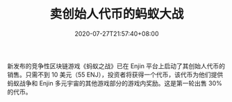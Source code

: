 ﻿---
title: "卖创始人代币的蚂蚁大战"
date: 2020-07-27T21:57:40+08:00
lastmod: 2020-07-27T16:45:40+08:00
draft: false
authors: ["Stewart"]
description: "新发布的竞争性区块链游戏《蚂蚁之战》已在 Enjin 平台上启动了其创始人代币的销售。只需不到 10 美元（55 ENJ），投资者将获得一个代币，该代币为他们提供蚂蚁战争和 Enjin 多元宇宙的其他游戏部分的游戏内奖励。这是第一轮出售 30% 的代币。"
featuredImage: "war-of-ants-selling-founders-tokens.png"
tags: ["Virtual World","虚拟世界","Play to Earn"]
categories: ["news"]
news: ["虚拟世界"]
weight: 
lightgallery: true
pinned: false
recommend: false
recommend1: false
---

新发布的竞争性区块链游戏《蚂蚁之战》已在 Enjin 平台上启动了其创始人代币的销售。只需不到 10 美元（55 ENJ），投资者将获得一个代币，该代币为他们提供蚂蚁战争和 Enjin 多元宇宙的其他游戏部分的游戏内奖励。这是第一轮出售 30% 的代币。

<!--more-->

